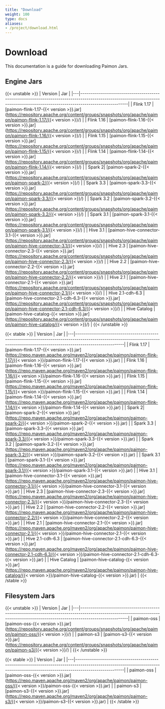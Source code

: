 ```yaml
---
title: "Download"
weight: 100
type: docs
aliases:
- /project/download.html
---
```

<!--
Licensed to the Apache Software Foundation (ASF) under one
or more contributor license agreements.  See the NOTICE file
distributed with this work for additional information
regarding copyright ownership.  The ASF licenses this file
to you under the Apache License, Version 2.0 (the
"License"); you may not use this file except in compliance
with the License.  You may obtain a copy of the License at

  http://www.apache.org/licenses/LICENSE-2.0

Unless required by applicable law or agreed to in writing,
software distributed under the License is distributed on an
"AS IS" BASIS, WITHOUT WARRANTIES OR CONDITIONS OF ANY
KIND, either express or implied.  See the License for the
specific language governing permissions and limitations
under the License.
-->

# Download
This documentation is a guide for downloading Paimon Jars.

##  Engine Jars
{{< unstable >}}
| Version | Jar                                                                                                                                                                                |
|---|------------------------------------------------------------------------------------------------------------------------------------------------------------------------------------|
| Flink 1.17 | [paimon-flink-1.17-{{< version >}}.jar](https://repository.apache.org/content/groups/snapshots/org/apache/paimon/paimon-flink-1.17/{{< version >}}/) |
| Flink 1.16 | [paimon-flink-1.16-{{< version >}}.jar](https://repository.apache.org/content/groups/snapshots/org/apache/paimon/paimon-flink-1.16/{{< version >}}/) |
| Flink 1.15 | [paimon-flink-1.15-{{< version >}}.jar](https://repository.apache.org/content/groups/snapshots/org/apache/paimon/paimon-flink-1.15/{{< version >}}/) |
| Flink 1.14 | [paimon-flink-1.14-{{< version >}}.jar](https://repository.apache.org/content/groups/snapshots/org/apache/paimon/paimon-flink-1.14/{{< version >}}/) |
| Spark 2| [paimon-spark-2-{{< version >}}.jar](https://repository.apache.org/content/groups/snapshots/org/apache/paimon/paimon-spark-2/{{< version >}}/) |
| Spark 3.3 | [paimon-spark-3.3-{{< version >}}.jar](https://repository.apache.org/content/groups/snapshots/org/apache/paimon/paimon-spark-3.3/{{< version >}}/) |
| Spark 3.2 | [paimon-spark-3.2-{{< version >}}.jar](https://repository.apache.org/content/groups/snapshots/org/apache/paimon/paimon-spark-3.2/{{< version >}}/) |
| Spark 3.1 | [paimon-spark-3.1-{{< version >}}.jar](https://repository.apache.org/content/groups/snapshots/org/apache/paimon/paimon-spark-3.1/{{< version >}}/) |
| Hive 3.1 | [paimon-hive-connector-3.1-{{< version >}}.jar](https://repository.apache.org/content/groups/snapshots/org/apache/paimon/paimon-hive-connector-3.1/{{< version >}}/) |
| Hive 2.3 | [paimon-hive-connector-2.3-{{< version >}}.jar](https://repository.apache.org/content/groups/snapshots/org/apache/paimon/paimon-hive-connector-2.3/{{< version >}}/) |
| Hive 2.2 | [paimon-hive-connector-2.2-{{< version >}}.jar](https://repository.apache.org/content/groups/snapshots/org/apache/paimon/paimon-hive-connector-2.2/{{< version >}}/) |
| Hive 2.1 | [paimon-hive-connector-2.1-{{< version >}}.jar](https://repository.apache.org/content/groups/snapshots/org/apache/paimon/paimon-hive-connector-2.1/{{< version >}}/) |
| Hive 2.1-cdh-6.3 | [paimon-hive-connector-2.1-cdh-6.3-{{< version >}}.jar](https://repository.apache.org/content/groups/snapshots/org/apache/paimon/paimon-hive-connector-2.1-cdh-6.3/{{< version >}}/) |
| Hive Catalog | [paimon-hive-catalog-{{< version >}}.jar](https://repository.apache.org/content/groups/snapshots/org/apache/paimon/paimon-hive-catalog/{{< version >}}/) |
{{< /unstable >}}

{{< stable >}}
| Version | Jar                                                                                                                                                                                |
|---|------------------------------------------------------------------------------------------------------------------------------------------------------------------------------------|
| Flink 1.17 | [paimon-flink-1.17-{{< version >}}.jar](https://repo.maven.apache.org/maven2/org/apache/paimon/paimon-flink-1.17/{{< version >}}/paimon-flink-1.17-{{< version >}}.jar) |
| Flink 1.16 | [paimon-flink-1.16-{{< version >}}.jar](https://repo.maven.apache.org/maven2/org/apache/paimon/paimon-flink-1.16/{{< version >}}/paimon-flink-1.16-{{< version >}}.jar) |
| Flink 1.15 | [paimon-flink-1.15-{{< version >}}.jar](https://repo.maven.apache.org/maven2/org/apache/paimon/paimon-flink-1.15/{{< version >}}/paimon-flink-1.15-{{< version >}}.jar) |
| Flink 1.14 | [paimon-flink-1.14-{{< version >}}.jar](https://repo.maven.apache.org/maven2/org/apache/paimon/paimon-flink-1.14/{{< version >}}/paimon-flink-1.14-{{< version >}}.jar) |
| Spark 2| [paimon-spark-2-{{< version >}}.jar](https://repo.maven.apache.org/maven2/org/apache/paimon/paimon-spark-2/{{< version >}}/paimon-spark-2-{{< version >}}.jar) |
| Spark 3.3 | [paimon-spark-3.3-{{< version >}}.jar](https://repo.maven.apache.org/maven2/org/apache/paimon/paimon-spark-3.3/{{< version >}}/paimon-spark-3.3-{{< version >}}.jar) |
| Spark 3.2 | [paimon-spark-3.2-{{< version >}}.jar](https://repo.maven.apache.org/maven2/org/apache/paimon/paimon-spark-3.2/{{< version >}}/paimon-spark-3.2-{{< version >}}.jar) |
| Spark 3.1 | [paimon-spark-3.1-{{< version >}}.jar](https://repo.maven.apache.org/maven2/org/apache/paimon/paimon-spark-3.1/{{< version >}}/paimon-spark-3.1-{{< version >}}.jar) |
| Hive 3.1 | [paimon-hive-connector-3.1-{{< version >}}.jar](https://repo.maven.apache.org/maven2/org/apache/paimon/paimon-hive-connector-3.1/{{< version >}}/paimon-hive-connector-3.1-{{< version >}}.jar) |
| Hive 2.3 | [paimon-hive-connector-2.3-{{< version >}}.jar](https://repo.maven.apache.org/maven2/org/apache/paimon/paimon-hive-connector-2.3/{{< version >}}/paimon-hive-connector-2.3-{{< version >}}.jar) |
| Hive 2.2 | [paimon-hive-connector-2.2-{{< version >}}.jar](https://repo.maven.apache.org/maven2/org/apache/paimon/paimon-hive-connector-2.2/{{< version >}}/paimon-hive-connector-2.2-{{< version >}}.jar) |
| Hive 2.1 | [paimon-hive-connector-2.1-{{< version >}}.jar](https://repo.maven.apache.org/maven2/org/apache/paimon/paimon-hive-connector-2.1/{{< version >}}/paimon-hive-connector-2.1-{{< version >}}.jar) |
| Hive 2.1-cdh-6.3 | [paimon-hive-connector-2.1-cdh-6.3-{{< version >}}.jar](https://repo.maven.apache.org/maven2/org/apache/paimon/paimon-hive-connector-2.1-cdh-6.3/{{< version >}}/paimon-hive-connector-2.1-cdh-6.3-{{< version >}}.jar) |
| Hive Catalog | [paimon-hive-catalog-{{< version >}}.jar](https://repo.maven.apache.org/maven2/org/apache/paimon/paimon-hive-catalog/{{< version >}}/paimon-hive-catalog-{{< version >}}.jar) |
{{< /stable >}}

## Filesystem Jars
{{< unstable >}}
| Version | Jar                                                                                                                                                                                |
|---|------------------------------------------------------------------------------------------------------------------------------------------------------------------------------------|
| paimon-oss | [paimon-oss-{{< version >}}.jar](https://repository.apache.org/content/groups/snapshots/org/apache/paimon/paimon-oss/{{< version >}}/) |
| paimon-s3 | [paimon-s3-{{< version >}}.jar](https://repository.apache.org/content/groups/snapshots/org/apache/paimon/paimon-s3/{{< version >}}/) |
{{< /unstable >}}

{{< stable >}}
| Version | Jar                                                                                                                                                                                |
|---|------------------------------------------------------------------------------------------------------------------------------------------------------------------------------------|
| paimon-oss | [paimon-oss-{{< version >}}.jar](https://repo.maven.apache.org/maven2/org/apache/paimon/paimon-oss/{{< version >}}/paimon-oss-{{< version >}}.jar) |
| paimon-s3 | [paimon-s3-{{< version >}}.jar](https://repo.maven.apache.org/maven2/org/apache/paimon/paimon-s3/{{< version >}}/paimon-s3-{{< version >}}.jar) |
{{< /stable >}}



